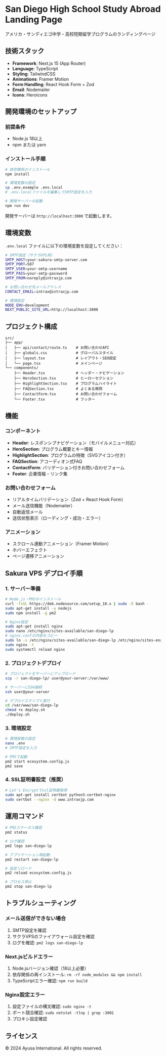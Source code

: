 # San Diego High School Study Abroad Landing Page

アメリカ・サンディエゴ中学・高校短期留学プログラムのランディングページ

## 技術スタック

- **Framework**: Next.js 15 (App Router)
- **Language**: TypeScript
- **Styling**: TailwindCSS
- **Animations**: Framer Motion
- **Form Handling**: React Hook Form + Zod
- **Email**: Nodemailer
- **Icons**: Heroicons

## 開発環境のセットアップ

### 前提条件
- Node.js 18以上
- npm または yarn

### インストール手順

```bash
# 依存関係のインストール
npm install

# 環境変数の設定
cp .env.example .env.local
# .env.localファイルを編集してSMTP設定を入力

# 開発サーバーの起動
npm run dev
```

開発サーバーは `http://localhost:3000` で起動します。

## 環境変数

`.env.local` ファイルに以下の環境変数を設定してください：

```bash
# SMTP設定（サクラVPS用）
SMTP_HOST=your-sakura-smtp-server.com
SMTP_PORT=587
SMTP_USER=your-smtp-username
SMTP_PASS=your-smtp-password
SMTP_FROM=noreply@intraxjp.com

# お問い合わせ先メールアドレス
CONTACT_EMAIL=intrax@intraxjp.com

# 環境設定
NODE_ENV=development
NEXT_PUBLIC_SITE_URL=http://localhost:3000
```

## プロジェクト構成

```
src/
├── app/
│   ├── api/contact/route.ts    # お問い合わせAPI
│   ├── globals.css             # グローバルスタイル
│   ├── layout.tsx              # レイアウト・SEO設定
│   └── page.tsx                # メインページ
└── components/
    ├── Header.tsx              # ヘッダー・ナビゲーション
    ├── HeroSection.tsx         # ヒーローセクション
    ├── HighlightSection.tsx    # プログラムハイライト
    ├── FAQSection.tsx          # よくある質問
    ├── ContactForm.tsx         # お問い合わせフォーム
    └── Footer.tsx              # フッター
```

## 機能

### コンポーネント
- **Header**: レスポンシブナビゲーション（モバイルメニュー対応）
- **HeroSection**: プログラム概要とキー情報
- **HighlightSection**: プログラムの特徴（SVGアイコン付き）
- **FAQSection**: アコーディオン式FAQ
- **ContactForm**: バリデーション付きお問い合わせフォーム
- **Footer**: 企業情報・リンク集

### お問い合わせフォーム
- リアルタイムバリデーション（Zod + React Hook Form）
- メール送信機能（Nodemailer）
- 自動返信メール
- 送信状態表示（ローディング・成功・エラー）

### アニメーション
- スクロール連動アニメーション（Framer Motion）
- ホバーエフェクト
- ページ遷移アニメーション

## Sakura VPS デプロイ手順

### 1. サーバー準備

```bash
# Node.js・PM2のインストール
curl -fsSL https://deb.nodesource.com/setup_18.x | sudo -E bash -
sudo apt-get install -y nodejs
sudo npm install -g pm2

# Nginx設定
sudo apt-get install nginx
sudo nano /etc/nginx/sites-available/san-diego-lp
# nginx.confの内容をコピー
sudo ln -s /etc/nginx/sites-available/san-diego-lp /etc/nginx/sites-enabled/
sudo nginx -t
sudo systemctl reload nginx
```

### 2. プロジェクトデプロイ

```bash
# プロジェクトをサーバーにアップロード
scp -r san-diego-lp/ user@your-server:/var/www/

# サーバーにSSH接続
ssh user@your-server

# デプロイスクリプト実行
cd /var/www/san-diego-lp
chmod +x deploy.sh
./deploy.sh
```

### 3. 環境設定

```bash
# 環境変数の設定
nano .env
# SMTP設定を入力

# PM2で起動
pm2 start ecosystem.config.js
pm2 save
```

### 4. SSL証明書設定（推奨）

```bash
# Let's Encryptでssl証明書取得
sudo apt-get install certbot python3-certbot-nginx
sudo certbot --nginx -d www.intraxjp.com
```

## 運用コマンド

```bash
# PM2ステータス確認
pm2 status

# ログ確認
pm2 logs san-diego-lp

# アプリケーション再起動
pm2 restart san-diego-lp

# 設定リロード
pm2 reload ecosystem.config.js

# プロセス停止
pm2 stop san-diego-lp
```

## トラブルシューティング

### メール送信ができない場合
1. SMTP設定を確認
2. サクラVPSのファイアウォール設定を確認
3. ログを確認: `pm2 logs san-diego-lp`

### Next.jsビルドエラー
1. Node.jsバージョン確認（18以上必要）
2. 依存関係の再インストール: `rm -rf node_modules && npm install`
3. TypeScriptエラー確認: `npm run build`

### Nginx設定エラー
1. 設定ファイルの構文確認: `sudo nginx -t`
2. ポート競合確認: `sudo netstat -tlnp | grep :3001`
3. プロキシ設定確認

## ライセンス

© 2024 Ayusa International. All rights reserved.
